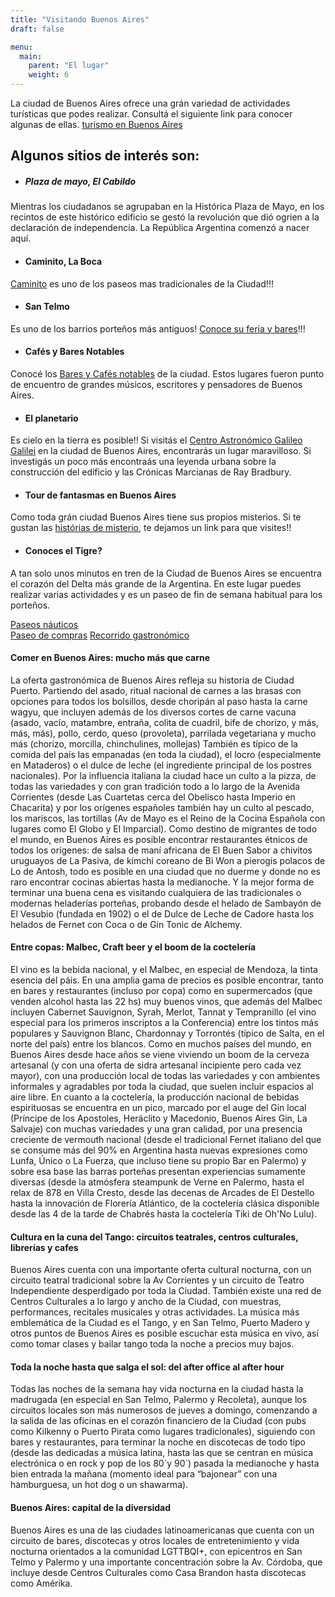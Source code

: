 ```yaml
---
title: "Visitando Buenos Aires"
draft: false

menu:
  main:
    parent: "El lugar"
    weight: 6
---
```

La ciudad de Buenos Aires ofrece una grán variedad de actividades turísticas que podes realizar. Consultá el siguiente link para conocer algunas de ellas.
[turismo en Buenos Aires](https://turismo.buenosaires.gob.ar/es)

## Algunos sitios de interés son:

* ##### Plaza de mayo, El Cabildo
Mientras los ciudadanos se agrupaban en la Histórica Plaza de Mayo, en los recintos de este histórico edificio se gestó la revolución que dió ogrien a la declaración de independencia. La República Argentina comenzó a nacer aquí.

* #### Caminito, La Boca
[Caminito](https://turismo.buenosaires.gob.ar/es/otros-establecimientos/caminito) es uno de los paseos mas tradicionales de la Ciudad!!! 

* #### San Telmo
Es uno de los barrios porteños más antiguos! [Conoce su feria y bares](https://turismo.buenosaires.gob.ar/es/recorrido/san-telmo)!!!

* #### Cafés y Bares Notables
Conocé los [Bares y Cafés notables](https://turismo.buenosaires.gob.ar/es/article/bares-notables) de la ciudad. Estos lugares fueron punto de encuentro de grandes músicos, escritores y pensadores de Buenos Aires.

* #### El planetario
Es cielo en la tierra es posible!! Si visitás el [Centro Astronómico Galileo Galilei](https://planetario.buenosaires.gob.ar/) en la ciudad de Buenos Aires, encontrarás un lugar maravilloso. Si investigás un poco más encontraás una leyenda urbana sobre la construcción del edificio y las Crónicas Marcianas de Ray Bradbury.

* #### Tour de fantasmas en Buenos Aires
Como toda grán ciudad Buenos Aires tiene sus propios misterios. Si te gustan las [histórias de misterio](https://ba.tours/actividad/buenos-aires-misteriosa-i-71996999), te dejamos un link para que visites!!

* #### Conoces el Tigre?
A tan solo unos minutos en tren de la Ciudad de Buenos Aires se encuentra el corazón del Delta más grande de la Argentina. En este lugar puedes realizar varias actividades y es un paseo de fin de semana habitual para los porteños.

[Paseos náuticos](http://vivitigre.gob.ar/que-hacer/turismo-nautico/)  
[Paseo de compras](http://vivitigre.gob.ar/que-hacer/zonas-turisticas/puerto-de-frutos/) 
[Recorrido gastronómico](http://vivitigre.gob.ar/que-hacer/zonas-turisticas/paseo-victorica/)

#### Comer en Buenos Aires: mucho más que carne
La oferta gastronómica de Buenos Aires refleja su historia de Ciudad Puerto. 
Partiendo del asado, ritual nacional de carnes a las brasas con opciones para todos los bolsillos, desde choripán al paso hasta la carne wagyu, que incluyen además de los diversos cortes de carne vacuna (asado, vacío, matambre, entraña, colita de cuadril, bife de chorizo, y más, más, más), pollo, cerdo, queso (provoleta), parrilada vegetariana y mucho más (chorizo, morcilla, chinchulines, mollejas) 
También es típico de la comida del país las empanadas (en toda la ciudad), el locro (especialmente en Mataderos) o el dulce de leche (el ingrediente principal de los postres nacionales).
Por la influencia italiana la ciudad hace un culto a la pizza, de todas las variedades y con gran tradición todo a lo largo de la Avenida Corrientes (desde Las Cuartetas cerca del Obelisco hasta Imperio en Chacarita) y por los orígenes españoles también hay un culto al pescado, los mariscos, las tortillas (Av de Mayo es el Reino de la Cocina Española con lugares como El Globo y El Imparcial).
Como destino de migrantes de todo el mundo, en Buenos Aires es posible encontrar restaurantes étnicos de todos los orígenes: de salsa de maní africana de El Buen Sabor a chivitos uruguayos de La Pasiva, de kimchi coreano de Bi Won a pierogis polacos de Lo de Antosh, todo es posible en una ciudad que no duerme y donde no es raro encontrar cocinas abiertas hasta la medianoche.
Y la mejor forma de terminar una buena cena es visitando cualquiera de las tradicionales o modernas heladerías porteñas, probando desde el helado de Sambayón de El Vesubio (fundada en 1902) o el de Dulce de Leche de Cadore hasta los helados de Fernet con Coca o de Gin Tonic de Alchemy.

#### Entre copas: Malbec, Craft beer y el boom de la coctelería
El vino es la bebida nacional, y el Malbec, en especial de Mendoza, la tinta esencia del páis. En una amplia gama de precios es posible encontrar, tanto en bares y restaurantes (incluso por copa) como en supermercados (que venden alcohol hasta las 22 hs) muy buenos vinos, que además del Malbec incluyen Cabernet Sauvignon, Syrah, Merlot, Tannat y Tempranillo (el vino especial para los primeros inscriptos a la Conferencia) entre los tintos más populares y Sauvignon Blanc, Chardonnay y Torrontés (típico de Salta, en el norte del país) entre los blancos.
Como en muchos países del mundo, en Buenos Aires desde hace años se viene viviendo un boom de la cerveza artesanal (y con una oferta de sidra artesanal incipiente pero cada vez mayor), con una producción local de todas las variedades y con ambientes informales y agradables por toda la ciudad, que suelen incluir espacios al aire libre.
En cuanto a la coctelería, la producción nacional de bebidas espirituosas se encuentra en un pico, marcado por el auge del Gin local (Príncipe de los Apostoles, Heráclito y Macedonio, Buenos Aires Gin, La Salvaje) con muchas variedades y una gran calidad, por una presencia creciente de vermouth nacional (desde el tradicional Fernet italiano del que se consume más del 90% en Argentina hasta nuevas expresiones como Lunfa, Único o La Fuerza, que incluso tiene su propio Bar en Palermo) y sobre esa base las barras porteñas presentan experiencias sumamente diversas (desde la atmósfera steampunk de Verne en Palermo, hasta el relax de 878 en Villa Cresto, desde las decenas de Arcades de El Destello hasta la innovación de Florería Atlántico, de la coctelería clásica disponible desde las 4 de la tarde de Chabrés hasta la coctelería Tiki de Oh'No Lulu).

#### Cultura en la cuna del Tango: circuitos teatrales, centros culturales, librerías y cafes
Buenos Aires cuenta con una importante oferta cultural nocturna, con un circuito teatral tradicional sobre la Av Corrientes y un circuito de Teatro Independiente desperdigado por toda la Ciudad. También existe una red de Centros Culturales a lo largo y ancho de la Ciudad, con muestras, performances, recitales musicales y otras actividades.
La música más emblemática de la Ciudad es el Tango, y en San Telmo, Puerto Madero y otros puntos de Buenos Aires es posible escuchar esta música en vivo, así como tomar clases y bailar tango toda la noche a precios muy bajos.

#### Toda la noche hasta que salga el sol: del after office al after hour
Todas las noches de la semana hay vida nocturna en la ciudad hasta la madrugada (en especial en San Telmo, Palermo y Recoleta), aunque los circuitos locales son más numerosos de jueves a domingo, comenzando a la salida de las oficinas en el corazón financiero de la Ciudad (con pubs como Kilkenny o Puerto Pirata como lugares tradicionales), siguiendo con bares y restaurantes, para terminar la noche en discotecas de todo tipo (desde las dedicadas a música latina, hasta las que se centran en música electrónica o en rock y pop de los 80´y 90´) pasada la medianoche y hasta bien entrada la mañana (momento ideal para “bajonear” con una hamburguesa, un hot dog o un shawarma).

#### Buenos Aires: capital de la diversidad
Buenos Aires es una de las ciudades latinoamericanas que cuenta con un circuito de bares, discotecas y otros locales de entretenimiento y vida nocturna orientados a la comunidad LGTTBQI+, con epicentros en San Telmo y Palermo y una importante concentración sobre la Av. Córdoba, que incluye desde Centros Culturales como Casa Brandon hasta discotecas como Amérika.


